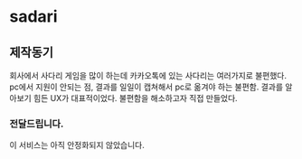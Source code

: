 # sadari

## 제작동기

회사에서 사다리 게임을 많이 하는데 카카오톡에 있는 사다리는 여러가지로 불편했다. pc에서 지원이 안되는 점, 결과를 일일이 캡쳐해서 pc로 옮겨야 하는 불편함. 결과를 알아보기 힘든 UX가 대표적이었다. 불편함을 해소하고자 직접 만들었다.


### 전달드립니다.

이 서비스는 아직 안정화되지 않았습니다.
